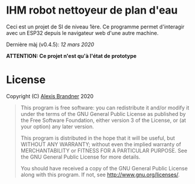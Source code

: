 # IHM robot nettoyeur de plan d'eau

Ceci est un projet de SI de niveau 1ère.
Ce programme permet d'interagir avec un ESP32 depuis le navigateur web d'une autre machine.

Dernière màj (v0.4.5): *12 mars 2020*

**ATTENTION: Ce projet n'est qu'à l'état de prototype**


# License

Copyright (C) [Alexis Brandner](http://alexis.brandner.free.fr) 2020

>    This program is free software: you can redistribute it and/or modify it under the terms of the GNU General Public License as published by the Free Software Foundation, either version 3 of the  License, or (at your option) any later version.
>     
>    This program is distributed in the hope that it will be useful, but WITHOUT ANY WARRANTY; without even the implied warranty of MERCHANTABILITY or FITNESS FOR A PARTICULAR PURPOSE. See the GNU General Public License for more details.
>     
>    You should have received a copy of the GNU General Public License along with this program. If not, see <http://www.gnu.org/licenses/>.
